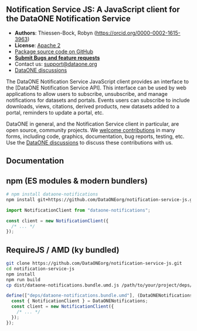 ## Notification Service JS: A JavaScript client for the DataONE Notification Service

- **Authors**: Thiessen-Bock, Robyn (https://orcid.org/0000-0002-1615-3963)
- **License**: [Apache 2](http://opensource.org/licenses/Apache-2.0)
- [Package source code on GitHub](https://github.com/DataONEorg/notification-service-js)
- [**Submit Bugs and feature requests**](https://github.com/DataONEorg/notification-service-js/issues)
- Contact us: support@dataone.org
- [DataONE discussions](https://github.com/DataONEorg/dataone/discussions)

The DataONE Notification Service JavaScript client provides an interface to the [DataONE Notification Service API]. This interface can be used by web applications to allow users to subscribe, unsubscribe, and manage notifications for datasets and portals. Events users can subscribe to include downloads, views, citations, derived products, new datasets added to a portal, reminders to update a portal, etc.

DataONE in general, and the Notification Service client in particular, are open source, community projects. We [welcome contributions](./CONTRIBUTING.md) in many forms, including code, graphics, documentation, bug reports, testing, etc. Use the [DataONE discussions](https://github.com/DataONEorg/dataone/discussions) to discuss these contributions with us.

## Documentation

## npm (ES modules & modern bundlers)

```sh
# npm install dataone-notifications
npm install git+https://github.com/DataONEorg/notification-service-js.git
```

```ts
import NotificationClient from "dataone-notifications";

const client = new NotificationClient({
  /* ... */
});
```

## RequireJS / AMD (ky bundled)

```sh
git clone https://github.com/DataONEorg/notification-service-js.git
cd notification-service-js
npm install
npm run build
cp dist/dataone-notifications.bundle.umd.js /path/to/your/project/deps/
```

```js
define(["deps/dataone-notifications.bundle.umd"], (DataONENotifications) => {
  const { NotificationClient } = DataONENotifications;
  const client = new NotificationClient({
    /* ... */
  });
});
```

### <script> tag (UMD, ky bundled)

Install

```sh
git clone https://github.com/DataONEorg/notification-service-js.git
cd notification-service-js
npm install
npm run build
cp /path/to/notification-service-js/dist/notification-client.umd.bundle.js /path/to/your/project/deps/
```

```html
<script src="deps/dataone-notifications.bundle.umd.js"></script>
<script>
  const { NotificationClient } = window.DataONENotifications;
  const client = new NotificationClient({
    /* ... */
  });
</script>
```

## Usage

```js
const client = new NotificationClient({
  prefixUrl: "https://example.notifications.dataone.org/notify/v1/",
  getToken: async () => {
    // this function must return a valid JWT token string
    return "token";
  },
});

// The identifier for the resource to subscribe to
const pid = "doi:10.abc/123";

// Subscribe to notifications for a dataset
const subscription = await client.subscribe(pid, "datasetChanges");
console.log("Subscription summary:", subscription);

// List current subscriptions for a resource type
const datasetSubs = await client.getSubscriptions("datasetChanges");
console.log(
  "The user with ID",
  datasetSubs.subject,
  "has",
  datasetSubs.resourceIds.length,
  "dataset subscriptions.",
);

// Unsubscribe from notifications for a dataset
await client.unsubscribe(pid, "datasetChanges");
console.log("Unsubscribed from notifications for", pid);

// Use some of the ky features
const subscription2 = await client.subscribe(pid, "datasetChanges", {
  // 10 second timeout
  timeout: 10 * 1000,
  // hooks
  hooks: {
    beforeRequest: [
      (request) => {
        console.log("Starting request for", request);
      },
    ],
    afterResponse: [
      (request, options, response) => {
        console.log("Received response for", request, response);
        // Modify the response.
        return response;
      },
    ],
  },
});
```

## Development

Install dependencies with `npm install`.

- `npm run demo` starts Vite in `demo/` at http://localhost:4173, hot-loading changes from `src/client.ts`.
- `npm run build:demo` bundles the static demo into `demo/dist/`.
- `npm run build` runs tsup to emit:
  - ESM library (`dist/dataone-notifications.mjs`, ky external)
  - UMD bundle (`dist/dataone-notifications.bundle.umd.js`, ky included)
  - Type definitions (`dist/dataone-notifications.d.ts`)
- `npm test` runs the Vitest suite.
- `npm run lint` and `npm run format:check` ensure code style stays consistent.

## GitHub Pages demo

- The workflow `.github/workflows/deploy-demo.yml` builds the Vite demo and publishes `demo/dist/` to GitHub Pages.

## License

```
Copyright [2025] [Regents of the University of California]

Licensed under the Apache License, Version 2.0 (the "License");
you may not use this file except in compliance with the License.
You may obtain a copy of the License at

http://www.apache.org/licenses/LICENSE-2.0

Unless required by applicable law or agreed to in writing, software
distributed under the License is distributed on an "AS IS" BASIS,
WITHOUT WARRANTIES OR CONDITIONS OF ANY KIND, either express or implied.
See the License for the specific language governing permissions and
limitations under the License.
```

## Acknowledgements

Work on this package was supported by:

- DataONE Network
- Arctic Data Center: NSF-PLR grant #2042102 to M. B. Jones, A. Budden, M. Schildhauer, and J. Dozier

Additional support was provided for collaboration by the National Center for Ecological Analysis and Synthesis, a Center funded by the University of California, Santa Barbara, and the State of California.

[![DataONE_footer](https://user-images.githubusercontent.com/6643222/162324180-b5cf0f5f-ae7a-4ca6-87c3-9733a2590634.png)](https://dataone.org)

[![nceas_footer](https://www.nceas.ucsb.edu/sites/default/files/2020-03/NCEAS-full%20logo-4C.png)](https://www.nceas.ucsb.edu)
